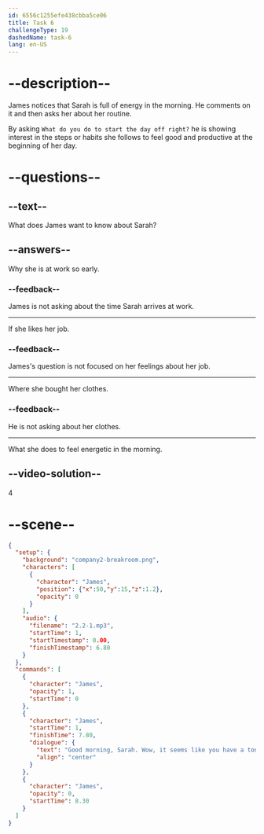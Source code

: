 ```yaml
---
id: 6556c1255efe438cbba5ce06
title: Task 6
challengeType: 19
dashedName: task-6
lang: en-US
---
```


<!-- (Audio) James: Good morning, Sarah. Wow, it seems like you have a ton of energy this morning. What do you do to start the day off right? -->

# --description--

James notices that Sarah is full of energy in the morning. He comments on it and then asks her about her routine. 

By asking `What do you do to start the day off right?` he is showing interest in the steps or habits she follows to feel good and productive at the beginning of her day.

# --questions--

## --text--

What does James want to know about Sarah?

## --answers--

Why she is at work so early.

### --feedback--

James is not asking about the time Sarah arrives at work.

---

If she likes her job.

### --feedback--

James's question is not focused on her feelings about her job.

---

Where she bought her clothes.

### --feedback--

He is not asking about her clothes.

---

What she does to feel energetic in the morning.

## --video-solution--

4

# --scene--

```json
{
  "setup": {
    "background": "company2-breakroom.png",
    "characters": [
      {
        "character": "James",
        "position": {"x":50,"y":15,"z":1.2},
        "opacity": 0
      }
    ],
    "audio": {
      "filename": "2.2-1.mp3",
      "startTime": 1,
      "startTimestamp": 0.00,
      "finishTimestamp": 6.80
    }
  },
  "commands": [
    {
      "character": "James",
      "opacity": 1,
      "startTime": 0
    },
    {
      "character": "James",
      "startTime": 1,
      "finishTime": 7.80,
      "dialogue": {
        "text": "Good morning, Sarah. Wow, it seems like you have a ton of energy this morning. What do you do to start the day off right?",
        "align": "center"
      }
    },
    {
      "character": "James",
      "opacity": 0,
      "startTime": 8.30
    }
  ]
}
```
